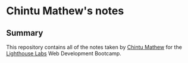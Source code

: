 # Chintu Mathew's notes
## Summary 
This repository contains all of the notes taken by [Chintu Mathew](https://github.com/chintumathew/lighthouse-web-notes) for the [Lighthouse Labs](https://www.lighthouselabs.ca/) Web Development Bootcamp.